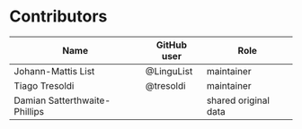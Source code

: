 # Contributors

Name | GitHub user | Role
--- | --- | ---
Johann-Mattis List | @LinguList | maintainer
Tiago Tresoldi | @tresoldi | maintainer
Damian Satterthwaite-Phillips | | shared original data
